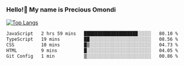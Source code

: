 ### Hello!👋 My name is Precious Omondi 

[![Top Langs](https://github-readme-stats.vercel.app/api/top-langs/?username=Presho99&langs_count=8&theme=dark)](https://github.com/Presho99/github-readme-stats)



<!--START_SECTION:waka-->

```txt
JavaScript   2 hrs 59 mins   ████████████████████░░░░░   80.10 %
TypeScript   19 mins         ██░░░░░░░░░░░░░░░░░░░░░░░   08.56 %
CSS          10 mins         █▒░░░░░░░░░░░░░░░░░░░░░░░   04.73 %
HTML         9 mins          █░░░░░░░░░░░░░░░░░░░░░░░░   04.05 %
Git Config   1 min           ▒░░░░░░░░░░░░░░░░░░░░░░░░   00.86 %
```

<!--END_SECTION:waka-->

